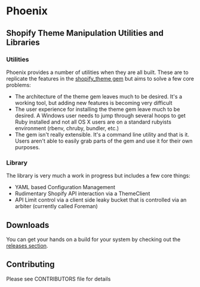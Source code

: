 # Phoenix
## Shopify Theme Manipulation Utilities and Libraries

### Utilities

Phoenix provides a number of utilities when they are all built. These are to replicate the features in the [shopify_theme gem](https://github.com/shopify/shopify_theme) but aims to solve a few core problems:

- The architecture of the theme gem leaves much to be desired. It's a working tool, but adding new features is becoming very difficult
- The user experience for installing the theme gem leave much to be desired. A Windows user needs to jump through several hoops to get Ruby installed and not all OS X users are on a standard rubyists environment (rbenv, chruby, bundler, etc.)
- The gem isn't really extensible. It's a command line utility and that is it. Users aren't able to easily grab parts of the gem and use it for their own purposes.

### Library

The library is very much a work in progress but includes a few core things:

- YAML based Configuration Management
- Rudimentary Shopify API interaction via a ThemeClient
- API Limit control via a client side leaky bucket that is controlled via an arbiter (currently called Foreman)

## Downloads

You can get your hands on a build for your system by checking out the [releases section](https://github.com/csaunders/phoenix/releases).


## Contributing

Please see CONTRIBUTORS file for details
